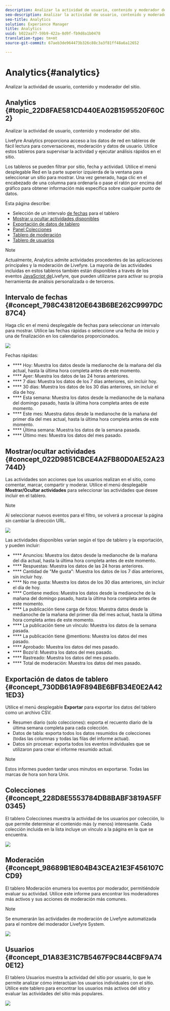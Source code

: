 ```yaml
---
description: Analizar la actividad de usuario, contenido y moderador del sitio.
seo-description: Analizar la actividad de usuario, contenido y moderador del sitio.
seo-title: Analytics
solution: Experience Manager
title: Analytics
uuid: b022aa77-59b9-422a-8d9f-fb9d8a1b0478
translation-type: tm+mt
source-git-commit: 67aeb3de964473b326c88c3a3f81ff48a6a12652

---
```



# Analytics{#analytics}

Analizar la actividad de usuario, contenido y moderador del sitio.

## Analytics {#topic_22D8FAE581CD440EA02B1595520F60C2}

Analizar la actividad de usuario, contenido y moderador del sitio.

Livefyre Analytics proporciona acceso a los datos de red en tableros de fácil lectura para conversaciones, moderación y datos de usuario. Utilice estos tableros para supervisar la actividad y ejecutar análisis rápidos en el sitio.

Los tableros se pueden filtrar por sitio, fecha y actividad. Utilice el menú desplegable Red en la parte superior izquierda de la ventana para seleccionar un sitio para mostrar. Una vez generado, haga clic en el encabezado de una columna para ordenarla o pase el ratón por encima del gráfico para obtener información más específica sobre cualquier punto de datos.

Esta página describe:

* Selección de un intervalo [de fechas](https://answers.livefyre.com/livefyre-studio-version-1/studio/analytics/#DateRange) para el tablero
* [Mostrar u ocultar actividades disponibles](https://answers.livefyre.com/livefyre-studio-version-1/studio/analytics/#ShowHideActivities)
* [Exportación de datos de tablero](https://answers.livefyre.com/livefyre-studio-version-1/studio/analytics/#ExportDashboardData)
* [Panel Colecciones](https://answers.livefyre.com/livefyre-studio-version-1/studio/analytics/#CollectionsDashboard)
* [Tablero de moderación](https://answers.livefyre.com/livefyre-studio-version-1/studio/analytics/#ModerationDashboard)
* [Tablero de usuarios](https://answers.livefyre.com/livefyre-studio-version-1/studio/analytics/#UsersDashboard)

>[!NOTE]
>
>Actualmente, Analytics admite actividades procedentes de las aplicaciones principales y la moderación de Livefyre. La mayoría de las actividades incluidas en estos tableros también están disponibles a través de los eventos [JavaScript de](https://answers.livefyre.com/developers/reference/app-customizations/javascript-events/)Livefyre, que pueden utilizarse para activar su propia herramienta de análisis personalizada o de terceros.

## Intervalo de fechas {#concept_798C438120E643B6BE262C9997DC87C4}

Haga clic en el menú desplegable de fechas para seleccionar un intervalo para mostrar. Utilice las fechas rápidas o seleccione una fecha de inicio y una de finalización en los calendarios proporcionados.

![](assets/analytics-date-range.png)

Fechas rápidas:

* **** Hoy: Muestra los datos desde la medianoche de la mañana del día actual, hasta la última hora completa antes de este momento.
* **** Ayer: Muestra los datos de las 24 horas anteriores.
* **** 7 días: Muestra los datos de los 7 días anteriores, sin incluir hoy.
* **** 30 días: Muestra los datos de los 30 días anteriores, sin incluir el día de hoy.
* **** Esta semana: Muestra los datos desde la medianoche de la mañana del domingo pasado, hasta la última hora completa antes de este momento.
* **** Este mes: Muestra datos desde la medianoche de la mañana del primer día del mes actual, hasta la última hora completa antes de este momento.
* **** Última semana: Muestra los datos de la semana pasada.
* **** Último mes: Muestra los datos del mes pasado.

## Mostrar/ocultar actividades {#concept_022D9851CBCE4A2FB80D0AE52A23744D}

Las actividades son acciones que los usuarios realizan en el sitio, como comentar, marcar, compartir y moderar. Utilice el menú desplegable **Mostrar/Ocultar actividades** para seleccionar las actividades que desee incluir en el tablero.

>[!NOTE]
>
>Al seleccionar nuevos eventos para el filtro, se volverá a procesar la página sin cambiar la dirección URL.

![](assets/analytics-show-hide-activities.png)

Las actividades disponibles varían según el tipo de tablero y la exportación, y pueden incluir:

* **** Anuncios: Muestra los datos desde la medianoche de la mañana del día actual, hasta la última hora completa antes de este momento.
* **** Respuestas: Muestra los datos de las 24 horas anteriores.
* **** Cantidad de "Me gusta": Muestra los datos de los 7 días anteriores, sin incluir hoy.
* **** No me gusta: Muestra los datos de los 30 días anteriores, sin incluir el día de hoy.
* **** Contiene medios: Muestra los datos desde la medianoche de la mañana del domingo pasado, hasta la última hora completa antes de este momento.
* **** La publicación tiene carga de fotos: Muestra datos desde la medianoche de la mañana del primer día del mes actual, hasta la última hora completa antes de este momento.
* **** La publicación tiene un vínculo: Muestra los datos de la semana pasada.
* **** La publicación tiene @mentions: Muestra los datos del mes pasado.
* **** Aprobado: Muestra los datos del mes pasado.
* **** Bozo'd: Muestra los datos del mes pasado.
* **** Rastreado: Muestra los datos del mes pasado.
* **** Total de moderación: Muestra los datos del mes pasado.

## Exportación de datos de tablero {#concept_730DB61A9F894BE6BFB34E0E2A421ED3}

Utilice el menú desplegable **Exportar** para exportar los datos del tablero como un archivo CSV.

* Resumen diario (solo colecciones): exporta el recuento diario de la última semana completa para cada colección.
* Datos de tabla: exporta todos los datos resumidos de colecciones (todas las columnas y todas las filas del informe actual).
* Datos sin procesar: exporta todos los eventos individuales que se utilizaron para crear el informe resumido actual.

>[!NOTE]
>
>Estos informes pueden tardar unos minutos en exportarse. Todas las marcas de hora son hora Unix.

## Colecciones {#concept_228D8E5553784DB8BABF3819A5FF0345}

El tablero Colecciones muestra la actividad de los usuarios por colección, lo que permite determinar el contenido más (y menos) interesante. Cada colección incluida en la lista incluye un vínculo a la página en la que se encuentra.

![](assets/analytics-collections.png)

## Moderación {#concept_98689B1E804B43CEA21E3F456107CCD9}

El tablero Moderación enumera los eventos por moderador, permitiéndole evaluar su actividad. Utilice este informe para encontrar los moderadores más activos y sus acciones de moderación más comunes.

>[!NOTE]
>
>Se enumerarán las actividades de moderación de Livefyre automatizada para el nombre del moderador Livefyre System.

![](assets/analytics-moderation.png)

## Usuarios {#concept_D1A83E31C7B5467F9C844CBF9A740E12}

El tablero Usuarios muestra la actividad del sitio por usuario, lo que le permite analizar cómo interactúan los usuarios individuales con el sitio. Utilice este tablero para encontrar los usuarios más activos del sitio y evaluar las actividades del sitio más populares.

![](assets/analytics-users.png)

